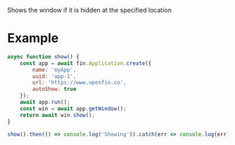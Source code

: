 Shows the window if it is hidden at the specified location

# Example
```js
async function show() {
    const app = await fin.Application.create({
        name: 'myApp',
        uuid: 'app-1',
        url: 'https://www.openfin.co',
        autoShow: true
    });
    await app.run();
    const win = await app.getWindow();
    return await win.show();
}

show().then(() => console.log('Showing')).catch(err => console.log(err));
```